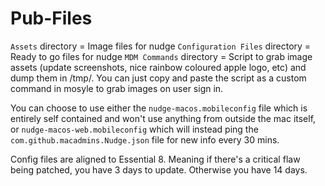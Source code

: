 # Pub-Files

`Assets` directory = Image files for nudge
`Configuration Files` directory = Ready to go files for nudge
`MDM Commands` directory = Script to grab image assets (update screenshots, nice rainbow coloured apple logo, etc) and dump them in /tmp/. You can just copy and paste the script as a custom command in mosyle to grab images on user sign in.

You can choose to use either the `nudge-macos.mobileconfig` file which is entirely self contained and won't use anything from outside the mac itself, or `nudge-macos-web.mobileconfig` which will instead ping the `com.github.macadmins.Nudge.json` file for new info every 30 mins.

Config files are aligned to Essential 8. 
Meaning if there's a critical flaw being patched, you have 3 days to update. Otherwise you have 14 days.